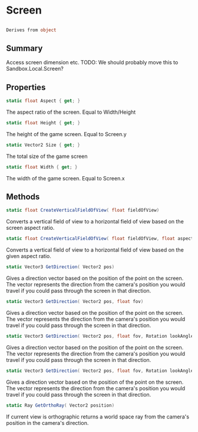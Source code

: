 # Screen

## 
```c#
Derives from object
```

## Summary

Access screen dimension etc.
TODO: We should probably move this to Sandbox.Local.Screen?
## Properties

```c#
static float Aspect { get; } 
```
The aspect ratio of the screen. Equal to Width/Height
```c#
static float Height { get; } 
```
The height of the game screen. Equal to Screen.y
```c#
static Vector2 Size { get; } 
```
The total size of the game screen
```c#
static float Width { get; } 
```
The width of the game screen. Equal to Screen.x
## Methods

```c#
static float CreateVerticalFieldOfView( float fieldOfView) 
```
Converts a vertical field of view to a horizontal field of view based on the screen aspect ratio.
```c#
static float CreateVerticalFieldOfView( float fieldOfView, float aspectRatio) 
```
Converts a vertical field of view to a horizontal field of view based on the given aspect ratio.
```c#
static Vector3 GetDirection( Vector2 pos) 
```
Gives a direction vector based on the position of the point on the screen. The vector represents the direction
from the camera's position you would travel if you could pass through the screen in that direction.
```c#
static Vector3 GetDirection( Vector2 pos, float fov) 
```
Gives a direction vector based on the position of the point on the screen. The vector represents the direction
from the camera's position you would travel if you could pass through the screen in that direction.
```c#
static Vector3 GetDirection( Vector2 pos, float fov, Rotation lookAngle) 
```
Gives a direction vector based on the position of the point on the screen. The vector represents the direction
from the camera's position you would travel if you could pass through the screen in that direction.
```c#
static Vector3 GetDirection( Vector2 pos, float fov, Rotation lookAngle, Vector2 screenSize) 
```
Gives a direction vector based on the position of the point on the screen. The vector represents the direction
from the camera's position you would travel if you could pass through the screen in that direction.
```c#
static Ray GetOrthoRay( Vector2 position) 
```
If current view is orthographic returns a world space ray from the camera's position in the camera's direction.
